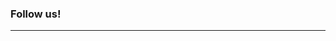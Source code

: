 ### Follow us!
---  

<a href="https://www.facebook.com/TheobaldSoftware" title="Facebook" data-toggle="tooltip" data-placement="bottom">
  <i class="fab fa-facebook-square fa-2x"></i>
</a>
<a href="https://twitter.com/TheobaldSoftw"  title="Twitter" data-toggle="tooltip" data-placement="bottom">
  <i class="fab fa-twitter-square fa-2x"></i>
</a>
<a href="https://www.linkedin.com/company/theobald-software/"  title="LinkedIn" data-toggle="tooltip" data-placement="bottom">
  <i class="fab fa-linkedin fa-2x"></i>
</a>
<a href="https://www.youtube.com/user/TheobaldSoftware"  title="Youtube" data-toggle="tooltip" data-placement="bottom">
  <i class="fab fa-youtube-square fa-2x"></i>
</a>
